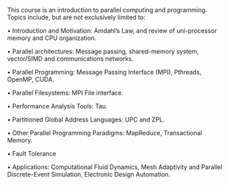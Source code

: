 This course is an introduction to parallel computing and programming. Topics include, but are not
exclusively limited to:

• Introduction and Motivation: Amdahl’s Law, and review of uni-processor memory and CPU
organization.

• Parallel architectures: Message passing, shared-memory system, vector/SIMD and communications
networks.

• Parallel Programming: Message Passing Interface (MPI), Pthreads, OpenMP, CUDA.

• Parallel Filesystems: MPI File interface.

• Performance Analysis Tools: Tau.

• Partitioned Global Address Languages: UPC and ZPL.

• Other Parallel Programming Paradigms: MapReduce, Transactional Memory.

• Fault Tolerance

• Applications: Computational Fluid Dynamics, Mesh Adaptivity and Parallel Discrete-Event
Simulation, Electronic Design Automation.
